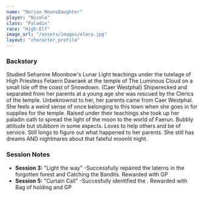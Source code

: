 ```yaml
---
name: "Norian MoonsDaughter"
player: "Nicole"
class: "Paladin"
race: "High-Elf"
image_url: "/assets/images/elara.jpg"
layout: "character_profile"
---
```


### Backstory
Studied Sehanine Moonbow's Lunar Light teachings under the tutelage of High Priestess Felaern Dawraek at the temple of The Luminous Cloud on a small Isle off the coast of Snowdown. (Caer Westphal) Shipwrecked and separated from her parents at a young age she was rescued by the Clerics of the temple. Unbeknownst to her, her parents came from Caer Westphal. She feels a weird sense of once belonging to this town when she goes in for supplies for the temple. Raised under their teachings she took up her paladin oath to spread the light of the moon to the world of Faerun.
Bubbly attitude but stubborn in some aspects. Loves to help others and be of service. Still longs to figure out what happened to her parents. She still has dreams AND nightmares about that fateful moonlit night.
### Session Notes
* **Session 3:** "Light the way" -Successfully repaired the laterns in the forgotten forest and Catching the Bandits. Rewarded with GP
* **Session 5:** "Curtain Call" -Succesfully identified the . Rewarded with Bag of holding and GP
